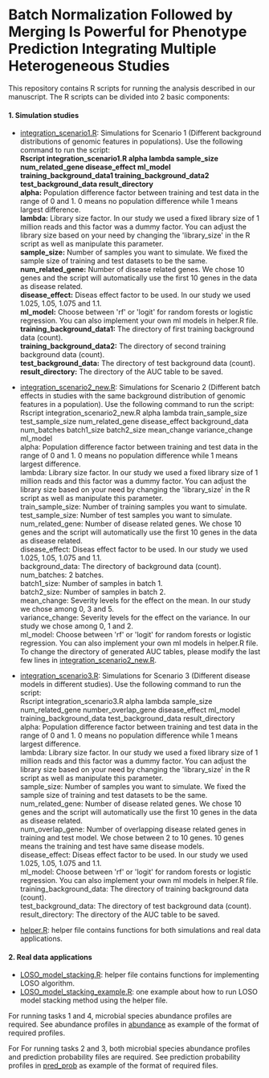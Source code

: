 # Batch Normalization Followed by Merging Is Powerful for Phenotype Prediction Integrating Multiple Heterogeneous Studies

This repository contains R scripts for running the analysis described in our manuscript. 
The R scripts can be divided into 2 basic components:

#### 1. Simulation studies

- [integration_scenario1.R](https://github.com/lynngao/Heterogeneous-Studies/blob/main/integration_scenario1.R): Simulations for Scenario 1 (Different background distributions of genomic features in populations).
Use the following command to run the script:<br/>
**Rscript integration_scenario1.R alpha lambda sample_size num_related_gene disease_effect ml_model training_background_data1 training_background_data2 test_background_data result_directory**<br/>
**alpha:** Population difference factor between training and test data in the range of 0 and 1. 0 means no population difference while 1 means largest difference.<br/>
**lambda:** Library size factor. In our study we used a fixed library size of 1 million reads and this factor was a dummy factor. You can adjust the library size based on your need by changing the 'library_size' in the R script as well as manipulate this parameter.<br/>
**sample_size:** Number of samples you want to simulate. We fixed the sample size of training and test datasets to be the same.<br/>
**num_related_gene:** Number of disease related genes. We chose 10 genes and the script will automatically use the first 10 genes in the data as disease related.<br/>
**disease_effect:** Diseas effect factor to be used. In our study we used 1.025, 1.05, 1.075 and 1.1.<br/>
**ml_model:** Choose between 'rf' or 'logit' for random forests or logistic regression. You can also implement your own ml models in helper.R file.<br/>
**training_background_data1:** The directory of first training background data (count).<br/>
**training_background_data2:** The directory of second training background data (count).<br/>
**test_background_data:** The directory of test background data (count).<br/>
**result_directory:** The directory of the AUC table to be saved.<br/>


- [integration_scenario2_new.R](https://github.com/lynngao/Heterogeneous-Studies/blob/main/integration_scenario2_new.R): Simulations for Scenario 2 (Different batch effects in studies with the same background distribution of genomic features in a population).
Use the following command to run the script:<br/>
Rscript integration_scenario2_new.R alpha lambda train_sample_size test_sample_size num_related_gene disease_effect background_data num_batches batch1_size batch2_size mean_change variance_change ml_model<br/>
alpha: Population difference factor between training and test data in the range of 0 and 1. 0 means no population difference while 1 means largest difference.<br/>
lambda: Library size factor. In our study we used a fixed library size of 1 million reads and this factor was a dummy factor. You can adjust the library size based on your need by changing the 'library_size' in the R script as well as manipulate this parameter.<br/>
train_sample_size: Number of training samples you want to simulate.<br/>
test_sample_size: Number of test samples you want to simulate.<br/>
num_related_gene: Number of disease related genes. We chose 10 genes and the script will automatically use the first 10 genes in the data as disease related.<br/>
disease_effect: Diseas effect factor to be used. In our study we used 1.025, 1.05, 1.075 and 1.1.<br/>
background_data: The directory of background data (count).<br/>
num_batches: 2 batches.<br/>
batch1_size: Number of samples in batch 1.<br/>
batch2_size: Number of samples in batch 2.<br/>
mean_change: Severity levels for the effect on the mean. In our study we chose among 0, 3 and 5.<br/>
variance_change: Severity levels for the effect on the variance. In our study we chose among 0, 1 and 2.<br/>
ml_model: Choose between 'rf' or 'logit' for random forests or logistic regression. You can also implement your own ml models in helper.R file.<br/>
To change the directory of generated AUC tables, please modify the last few lines in [integration_scenario2_new.R](https://github.com/lynngao/Heterogeneous-Studies/blob/main/integration_scenario2_new.R).


- [integration_scenario3.R](https://github.com/lynngao/Heterogeneous-Studies/blob/main/integration_scenario3.R): Simulations for Scenario 3 (Different disease models in different studies).
Use the following command to run the script:<br/>
Rscript integration_scenario3.R alpha lambda sample_size num_related_gene number_overlap_gene disease_effect ml_model training_background_data test_background_data result_directory<br/>
alpha: Population difference factor between training and test data in the range of 0 and 1. 0 means no population difference while 1 means largest difference.<br/>
lambda: Library size factor. In our study we used a fixed library size of 1 million reads and this factor was a dummy factor. You can adjust the library size based on your need by changing the 'library_size' in the R script as well as manipulate this parameter.<br/>
sample_size: Number of samples you want to simulate. We fixed the sample size of training and test datasets to be the same.<br/>
num_related_gene: Number of disease related genes. We chose 10 genes and the script will automatically use the first 10 genes in the data as disease related.<br/>
num_overlap_gene: Number of overlapping disease related genes in training and test model. We chose between 2 to 10 genes. 10 genes means the training and test have same disease models.<br/>
disease_effect: Diseas effect factor to be used. In our study we used 1.025, 1.05, 1.075 and 1.1.<br/>
ml_model: Choose between 'rf' or 'logit' for random forests or logistic regression. You can also implement your own ml models in helper.R file.<br/>
training_background_data: The directory of training background data (count).<br/>
test_background_data: The directory of test background data (count).<br/>
result_directory: The directory of the AUC table to be saved.<br/>

- [helper.R](https://github.com/lynngao/Heterogeneous-Studies/blob/main/helper.R): helper file contains functions for both simulations and real data applications.

#### 2. Real data applications
- [LOSO_model_stacking.R](https://github.com/lynngao/CRC_analysis/blob/main/LOSO_model_stacking.R): helper file contains functions for implementing LOSO algorithm.
- [LOSO_model_stacking_example.R](https://github.com/lynngao/CRC_analysis/blob/main/LOSO_model_stacking_example.R): one example about how to run LOSO model stacking method using the helper file.

For running tasks 1 and 4, microbial species abundance profiles are required. See abundance profiles in [abundance](https://github.com/lynngao/CRC_analysis/tree/main/abundance) as example of the format of required profiles.

For For running tasks 2 and 3, both microbial species abundance profiles and prediction probability files are required. See prediction probability profiles in [pred_prob](https://github.com/lynngao/CRC_analysis/tree/main/pred_prob) as example of the format of required files.
